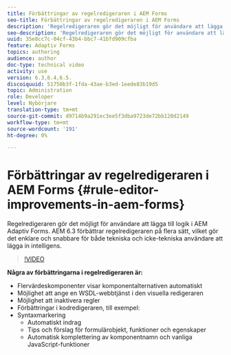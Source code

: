 ```yaml
---
title: Förbättringar av regelredigeraren i AEM Forms
seo-title: Förbättringar av regelredigeraren i AEM Forms
description: 'Regelredigeraren gör det möjligt för användare att lägga till logik i AEM Adaptiv Forms. AEM 6.3 förbättrar regelredigeraren på flera sätt, vilket gör det enklare och snabbare för både tekniska och icke-tekniska användare att lägga in intelligens. '
seo-description: 'Regelredigeraren gör det möjligt för användare att lägga till logik i AEM Adaptiv Forms. AEM 6.3 förbättrar regelredigeraren på flera sätt, vilket gör det enklare och snabbare för både tekniska och icke-tekniska användare att lägga in intelligens. '
uuid: 35e8cc7c-04cf-43b4-bbc7-41bfd909cfba
feature: Adaptiv Forms
topics: authoring
audience: author
doc-type: technical video
activity: use
version: 6.3,6.4,6.5.
discoiquuid: 51750b3f-1fda-43ae-b3ed-1eede83b19d5
topic: Administration
role: Developer
level: Nybörjare
translation-type: tm+mt
source-git-commit: d9714b9a291ec3ee5f3dba9723de72bb120d2149
workflow-type: tm+mt
source-wordcount: '191'
ht-degree: 0%

---
```



# Förbättringar av regelredigeraren i AEM Forms {#rule-editor-improvements-in-aem-forms}

Regelredigeraren gör det möjligt för användare att lägga till logik i AEM Adaptiv Forms. AEM 6.3 förbättrar regelredigeraren på flera sätt, vilket gör det enklare och snabbare för både tekniska och icke-tekniska användare att lägga in intelligens.

>[!VIDEO](https://video.tv.adobe.com/v/19653?quality=9&learn=on)

**Några av förbättringarna i regelredigeraren är:**

* Flervärdeskomponenter visar komponentalternativen automatiskt
* Möjlighet att ange en WSDL-webbtjänst i den visuella redigeraren
* Möjlighet att inaktivera regler
* Förbättringar i kodredigeraren, till exempel:
* Syntaxmarkering
   * Automatiskt indrag
   * Tips och förslag för formulärobjekt, funktioner och egenskaper
   * Automatisk komplettering av komponentnamn och vanliga JavaScript-funktioner
